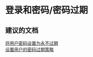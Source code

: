 <properties
    pageTitle="sign-in and passwords/password expiration"
    description="登录和密码/密码过期"
    service="microsoft.activedirectory"
    resource="activedirectory"
    authors="aashu"
    displayOrder=""
    selfHelpType="generic"
    supportTopicIds="32045806"
    resourceTags=""
    productPesIds="14785"
    cloudEnvironments="public"
/>


# 登录和密码/密码过期


## **建议的文档**
[将用户密码设置为永不过期](https://support.office.com/article/Set-up-user-passwords-to-never-expire-f493e3af-e1d8-4668-9211-230c245a0466)<br>
[设置用户的密码过期策略](https://support.office.com/article/Set-a-user-s-password-expiration-policy-0f54736f-eb22-414c-8273-498a0918678f)



<!--HONumber=Jul16_HO4-->


